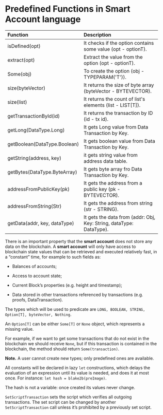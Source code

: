# Predefined Functions in Smart Account language

| Function | Description |
| :--- | :--- |
| isDefined\(opt\) | It checks if the option contains some value \(opt - optionT\). |
| extract\(opt\) | Extract the value from the option \(opt - optionT\). |
| Some\(obj\) | To create the option \(obj - TYPEPARAM\('T'\)\). |
| size\(byteVector\) | It returns the size of byte array \(byteVector - BYTEVECTOR\). |
| size\(list\) | It returns the count of list's elements \(list - LIST\[T\]\). |
| getTransactionById\(id\) | It returns the transaction by ID \(id - tx id\). |
| getLong\(DataType.Long\) | It gets Long value from Data Transaction by Key. |
| getBoolean\(DataType.Boolean\) | It gets boolean value from Data Transaction by Key. |
| getString\(address, key\) | it gets string value from address data table. |
| getBytes\(DataType.ByteArray\) | It gets byte array fro Data Transaction by Key. |
| addressFromPublicKey\(pk\) | It gets the address from a public key \(pk - BYTEVECTOR\). |
| addressFromString\(Str\) | It gets the address from string \(str - STRING\). |
| getData\(addr, key, dataType\) | It gets the data from \(addr: Obj, Key: String, dataType: DataType\). |

There is an important property that the **smart account** does not store any data on the blockchain. A **smart account** will only have access to blockchain state values that can be retrieved and executed relatively fast, in a “constant” time, for example to such fields as:

* Balances of accounts;

* Access to account state;

* Current Block’s properties \(e.g. height and timestamp\);

* Data stored in other transactions referenced by transactions \(e.g. proofs, DataTransaction\).

The types which will be used to predicate are `LONG, BOOLEAN, STRING, Option[T], byteVector, Nothing`.

An `Option[T]` can be either `Some[T]` or `None` object, which represents a missing value.

For example, if we want to get some transactions that do not exist in the blockchain we should receive `None`, but if this transaction is contained in the blockchain, the method should return `Some(transaction)`.

**Note.** A user cannot create new types; only predefined ones are available.

All constants will be declared in lazy `let` constructions, which delays the evaluation of an expression until its value is needed, and does it at most once. For instance: `let hash = blake2b(preImage)`.

The hash is not a variable: once created its values never change.

`SetScriptTransaction` sets the script which verifies all outgoing transactions. The set script can be changed by another `SetScriptTransaction` call unless it’s prohibited by a previously set script.

